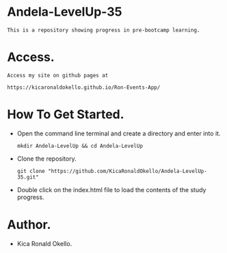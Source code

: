 # Andela-LevelUp-35
	This is a repository showing progress in pre-bootcamp learning.
# Access.
	Access my site on github pages at
	
	https://kicaronaldokello.github.io/Ron-Events-App/

# How To Get Started.
  - Open the command line terminal and create a directory and enter into it.


    `mkdir Andela-LevelUp && cd Andela-LevelUp`

  - Clone the repository.
    
    `git clone "https://github.com/KicaRonaldOkello/Andela-LevelUp-35.git"`


  - Double click on the index.html file to load the contents of the study progress.

# Author.
  - Kica Ronald Okello.
